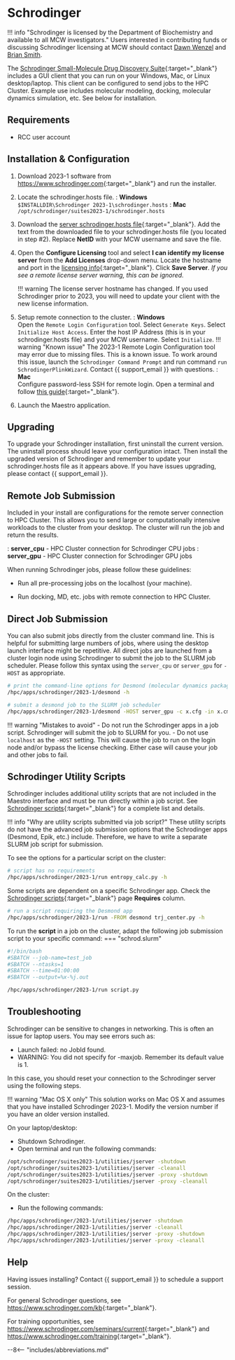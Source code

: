 # Schrodinger

!!! info "Schrodinger is licensed by the Department of Biochemistry and available to all MCW investigators."
    Users interested in contributing funds or discussing Schrodinger licensing at MCW should contact [Dawn Wenzel](mailto://dwenzel@mcw.edu) and [Brian Smith](mailto:brismith@mcw.edu).

The [Schrodinger Small-Molecule Drug Discovery Suite](https://www.schrodinger.com/suites/small-molecule-drug-discovery-suite){:target="_blank"} includes a GUI client that you can run on your Windows, Mac, or Linux desktop/laptop. This client can be configured to send jobs to the HPC Cluster. Example use includes molecular modeling, docking, molecular dynamics simulation, etc. See below for installation.

## Requirements

* RCC user account

## Installation & Configuration

1. Download 2023-1 software from <https://www.schrodinger.com>{:target="_blank"} and run the installer.
2. Locate the schrodinger.hosts file.
: **Windows**  
    `$INSTALLDIR\Schrodinger 2023-1\schrodinger.hosts`
: **Mac**  
    `/opt/schrodinger/suites2023-1/schrodinger.hosts`

3. Download the [server schrodinger.hosts file](https://mcw0.sharepoint.com/:u:/s/RCCAdminSite/EfqC_VXnjglKu10OzbrrXsMBlHwAHqXHkN3UxOo59a_CVA?e=Te8BbG){:target="_blank"}. Add the text from the downloaded file to your schrodinger.hosts file (you located in step #2). Replace **NetID** with your MCW username and save the file.

4. Open the **Configure Licensing** tool and select **I can identify my license server** from the **Add Licenses** drop-down menu. Locate the hostname and port in the [licensing info](https://mcw0.sharepoint.com/:o:/s/RCCAdminSite/EmJ7D-fDCv1Dg0f_Z-_d0tsBR8_trGnDiqZaod6mUPjo8A?e=GdWCGP){:target="_blank"}. Click **Save Server**. *If you see a remote license server warning, this can be ignored.*

    !!! warning
        The license server hostname has changed. If you used Schrodinger prior to 2023, you will need to update your client with the new license information.

5. Setup remote connection to the cluster.
: **Windows**  
    Open the `Remote Login Configuration` tool. Select `Generate Keys`. Select `Initialize Host Access`. Enter the host IP Address (this is in your schrodinger.hosts file) and your MCW username. Select `Initialize`.
    !!! warning "Known issue"
        The 2023-1 Remote Login Configuration tool may error due to missing files. This is a known issue. To work around this issue, launch the `Schrodinger Command Prompt` and run command `run SchrodingerPlinkWizard`. Contact {{ support_email }} with questions.
: **Mac**  
    Configure password-less SSH for remote login. Open a terminal and follow [this guide](http://www.linuxproblem.org/art_9.html){:target="_blank"}.

6. Launch the Maestro application.

## Upgrading

To upgrade your Schrodinger installation, first uninstall the current version. The uninstall process should leave your configuration intact. Then install the upgraded version of Schrodinger and remember to update your schrodinger.hosts file as it appears above. If you have issues upgrading, please contact {{ support_email }}.

## Remote Job Submission

Included in your install are configurations for the remote server connection to HPC Cluster. This allows you to send large or computationally intensive workloads to the cluster from your desktop. The cluster will run the job and return the results.

: **server_cpu** - HPC Cluster connection for Schrodinger CPU jobs
: **server_gpu** - HPC Cluster connection for Schrodinger GPU jobs

When running Schrodinger jobs, please follow these guidelines:

* Run all pre-processing jobs on the localhost (your machine).

* Run docking, MD, etc. jobs with remote connection to HPC Cluster.

## Direct Job Submission

You can also submit jobs directly from the cluster command line. This is helpful for submitting large numbers of jobs, where using the desktop launch interface might be repetitive. All direct jobs are launched from a cluster login node using Schrodinger to submit the job to the SLURM job scheduler. Please follow this syntax using the `server_cpu` or `server_gpu` for `-HOST` as appropriate.

```bash
# print the command-line options for Desmond (molecular dynamics package)
/hpc/apps/schrodinger/2023-1/desmond -h

# submit a desmond job to the SLURM job scheduler
/hpc/apps/schrodinger/2023-1/desmond -HOST server_gpu -c x.cfg -in x.cms
```

!!! warning "Mistakes to avoid"
    - Do not run the Schrodinger apps in a job script. Schrodinger will submit the job to SLURM for you.
    - Do not use `localhost` as the `-HOST` setting. This will cause the job to run on the login node and/or bypass the license checking. Either case will cause your job and other jobs to fail.

## Schrodinger Utility Scripts

Schrodinger includes additional utility scripts that are not included in the Maestro interface and must be run directly within a job script. See [Schrodinger scripts](https://www.schrodinger.com/scriptcenter){:target="_blank"} for a complete list and details.

!!! info "Why are utility scripts submitted via job script?"
    These utility scripts do not have the advanced job submission options that the Schrodinger apps (Desmond, Epik, etc.) include. Therefore, we have to write a separate SLURM job script for submission.

To see the options for a particular script on the cluster:

```bash
# script has no requirements
/hpc/apps/schrodinger/2023-1/run entropy_calc.py -h
```

Some scripts are dependent on a specific Schrodinger app. Check the [Schrodinger scripts](https://www.schrodinger.com/scriptcenter){:target="_blank"} page **Requires** column.

```bash
# run a script requiring the Desmond app
/hpc/apps/schrodinger/2023-1/run -FROM desmond trj_center.py -h
```

To run the **script** in a job on the cluster, adapt the following job submission script to your specific command:
=== "schrod.slurm"

```bash
#!/bin/bash
#SBATCH --job-name=test_job
#SBATCH --ntasks=1
#SBATCH --time=01:00:00
#SBATCH --output=%x-%j.out

/hpc/apps/schrodinger/2023-1/run script.py
```

## Troubleshooting

Schrodinger can be sensitive to changes in networking. This is often an issue for laptop users. You may see errors such as:

* Launch failed: no JobId found.
* WARNING: You did not specify for -maxjob. Remember its default value is 1.

In this case, you should reset your connection to the Schrodinger server using the following steps.

!!! warning "Mac OS X only"
    This solution works on Mac OS X and assumes that you have installed Schrodinger 2023-1. Modify the version number if you have an older version installed.

On your laptop/desktop:

* Shutdown Schrodinger.
* Open terminal and run the following commands:

```bash
/opt/schrodinger/suites2023-1/utilities/jserver -shutdown
/opt/schrodinger/suites2023-1/utilities/jserver -cleanall
/opt/schrodinger/suites2023-1/utilities/jserver -proxy -shutdown
/opt/schrodinger/suites2023-1/utilities/jserver -proxy -cleanall
```

On the cluster:

* Run the following commands:

```bash
/hpc/apps/schrodinger/2023-1/utilities/jserver -shutdown
/hpc/apps/schrodinger/2023-1/utilities/jserver -cleanall
/hpc/apps/schrodinger/2023-1/utilities/jserver -proxy -shutdown
/hpc/apps/schrodinger/2023-1/utilities/jserver -proxy -cleanall
```

## Help

Having issues installing? Contact {{ support_email }} to schedule a support session.

For general Schrodinger questions, see <https://www.schrodinger.com/kb>{:target="_blank"}.

For training opportunities, see <https://www.schrodinger.com/seminars/current>{:target="_blank"} and <https://www.schrodinger.com/training>{:target="_blank"}.

--8<-- "includes/abbreviations.md"
